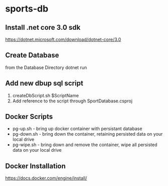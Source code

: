 # sports-db
 
## Install .net core 3.0 sdk
https://dotnet.microsoft.com/download/dotnet-core/3.0

## Create Database 
from the Database Directory
dotnet run

## Add new dbup sql script
1. createDbScript.sh $ScriptName
2. Add reference to the script through SportDatabase.csproj

## Docker Scripts
- pg-up.sh - bring up docker container with persistant database
- pg-down.sh - bring down the container, retaining persisted data on your local drive
- pg-wipe.sh - bring down and remove the container, wipe all persisted data on your local drive

## Docker Installation
https://docs.docker.com/engine/install/